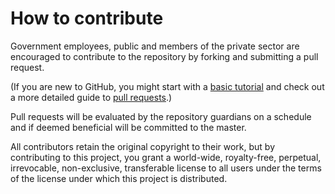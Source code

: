# How to contribute

Government employees, public and members of the private sector are encouraged to contribute to the repository by forking and submitting a pull request.

(If you are new to GitHub, you might start with a [basic tutorial](https://help.github.com/en/articles/set-up-git) and check out a more detailed guide to [pull requests](https://help.github.com/articles/using-pull-requests/).)

Pull requests will be evaluated by the repository guardians on a schedule and if deemed beneficial will be committed to the master.

All contributors retain the original copyright to their work, but by contributing to this project, you grant a world-wide, royalty-free, perpetual, irrevocable, non-exclusive, transferable license to all users under the terms of the license under which this project is distributed.
